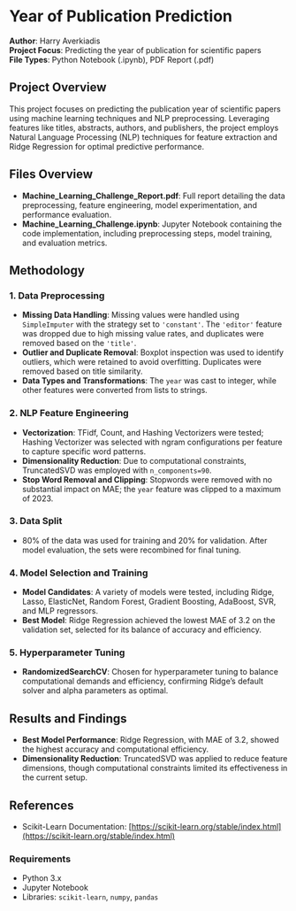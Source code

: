# Year of Publication Prediction

**Author**: Harry Averkiadis  
**Project Focus**: Predicting the year of publication for scientific papers  
**File Types**: Python Notebook (.ipynb), PDF Report (.pdf)

## Project Overview
This project focuses on predicting the publication year of scientific papers using machine learning techniques and NLP preprocessing. Leveraging features like titles, abstracts, authors, and publishers, the project employs Natural Language Processing (NLP) techniques for feature extraction and Ridge Regression for optimal predictive performance.

## Files Overview
- **Machine_Learning_Challenge_Report.pdf**: Full report detailing the data preprocessing, feature engineering, model experimentation, and performance evaluation.
- **Machine_Learning_Challenge.ipynb**: Jupyter Notebook containing the code implementation, including preprocessing steps, model training, and evaluation metrics.

## Methodology

### 1. Data Preprocessing
   - **Missing Data Handling**: Missing values were handled using `SimpleImputer` with the strategy set to `'constant'`. The `'editor'` feature was dropped due to high missing value rates, and duplicates were removed based on the `'title'`.
   - **Outlier and Duplicate Removal**: Boxplot inspection was used to identify outliers, which were retained to avoid overfitting. Duplicates were removed based on title similarity.
   - **Data Types and Transformations**: The `year` was cast to integer, while other features were converted from lists to strings.  

### 2. NLP Feature Engineering
   - **Vectorization**: TFidf, Count, and Hashing Vectorizers were tested; Hashing Vectorizer was selected with ngram configurations per feature to capture specific word patterns.
   - **Dimensionality Reduction**: Due to computational constraints, TruncatedSVD was employed with `n_components=90`.
   - **Stop Word Removal and Clipping**: Stopwords were removed with no substantial impact on MAE; the `year` feature was clipped to a maximum of 2023.

### 3. Data Split
   - 80% of the data was used for training and 20% for validation. After model evaluation, the sets were recombined for final tuning. 
   
### 4. Model Selection and Training
   - **Model Candidates**: A variety of models were tested, including Ridge, Lasso, ElasticNet, Random Forest, Gradient Boosting, AdaBoost, SVR, and MLP regressors.
   - **Best Model**: Ridge Regression achieved the lowest MAE of 3.2 on the validation set, selected for its balance of accuracy and efficiency.
   
### 5. Hyperparameter Tuning
   - **RandomizedSearchCV**: Chosen for hyperparameter tuning to balance computational demands and efficiency, confirming Ridge’s default solver and alpha parameters as optimal.

## Results and Findings
- **Best Model Performance**: Ridge Regression, with MAE of 3.2, showed the highest accuracy and computational efficiency.
- **Dimensionality Reduction**: TruncatedSVD was applied to reduce feature dimensions, though computational constraints limited its effectiveness in the current setup.

## References
- Scikit-Learn Documentation: [https://scikit-learn.org/stable/index.html](https://scikit-learn.org/stable/index.html)

### Requirements
- Python 3.x
- Jupyter Notebook
- Libraries: `scikit-learn`, `numpy`, `pandas`
